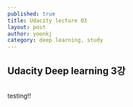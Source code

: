 ```yaml
---
published: true
title: Udacity lecture 03
layout: post
author: yoonkj 
category: deep learning, study
---
```


## Udacity Deep learning 3강
<br>
testing!!

